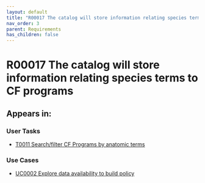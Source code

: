 ```yaml
---
layout: default
title: "R00017 The catalog will store information relating species terms to CF programs &#x2705; "
nav_order: 3
parent: Requirements
has_children: false
---
```


# R00017 The catalog will store information relating species terms to CF programs

## Appears in:


### User Tasks

-   [T0011 Search/filter CF Programs by anatomic terms](../user-tasks/t0011-searchfilter-common-fund-programs-by-anatomic-terms.md)

### Use Cases

-   [UC0002 Explore data availability to build policy](../use-cases/uc0002-explore-data-availability-to-build-policy.md)
